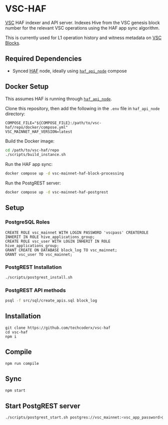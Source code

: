 # VSC-HAF

[VSC](https://github.com/vsc-eco/go-vsc-node) HAF indexer and API server. Indexes Hive from the VSC genesis block number for the relevant VSC operations using the HAF app sync algorithm.

This is currently used for L1 operation history and witness metadata on [VSC Blocks](https://github.com/techcoderx/vsc-explorer).

## Required Dependencies

* Synced [HAF](https://gitlab.syncad.com/hive/haf) node, ideally using [`haf_api_node`](https://gitlab.syncad.com/hive/haf_api_node) compose

## Docker Setup

This assumes HAF is running through [`haf_api_node`](https://gitlab.syncad.com/hive/haf_api_node).

Clone this repository, then add the following in the `.env` file in `haf_api_node` directory:

```env
COMPOSE_FILE="${COMPOSE_FILE}:/path/to/vsc-haf/repo/docker/compose.yml"
VSC_MAINNET_HAF_VERSION=latest
```

Build the Docker image:

```sh
cd /path/to/vsc-haf/repo
./scripts/build_instance.sh
```

Run the HAF app sync:
```sh
docker compose up -d vsc-mainnet-haf-block-processing
```

Run the PostgREST server:
```sh
docker compose up -d vsc-mainnet-haf-postgrest
```

## Setup

### PostgreSQL Roles
```pgsql
CREATE ROLE vsc_mainnet WITH LOGIN PASSWORD 'vscpass' CREATEROLE INHERIT IN ROLE hive_applications_group;
CREATE ROLE vsc_user WITH LOGIN INHERIT IN ROLE hive_applications_group;
GRANT CREATE ON DATABASE block_log TO vsc_mainnet;
GRANT vsc_user TO vsc_mainnet;
```

### PostgREST Installation
```bash
./scripts/postgrest_install.sh
```

### PostgREST API methods
```bash
psql -f src/sql/create_apis.sql block_log
```

## Installation
```
git clone https://github.com/techcoderx/vsc-haf
cd vsc-haf
npm i
```

## Compile
```
npm run compile
```

## Sync
```bash
npm start
```

## Start PostgREST server
```bash
./scripts/postgrest_start.sh postgres://vsc_mainnet:<vsc_app_password>@localhost:5432/block_log <server_port>
```

